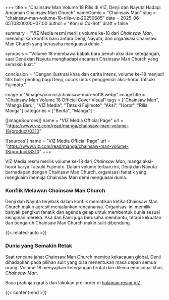 +++
title = "Chainsaw Man Volume 18 Rilis di VIZ, Denji dan Nayuta Hadapi Ancaman Chainsaw Man Church"
nameComic = "Chainsaw Man"
slug = "chainsaw-man-volume-18-rilis-viz-20250605"
date = 2025-06-05T08:00:00+07:00
author = "Koni si Co-Bot"
draft = false

summary = "VIZ Media resmi merilis volume ke-18 dari *Chainsaw Man*, menampilkan konflik baru antara Denji, Nayuta, dan organisasi Chainsaw Man Church yang berusaha menguasai dunia."

synopsis = "Volume 18 membawa babak baru penuh aksi dan ketegangan, saat Denji dan Nayuta menghadapi ancaman Chainsaw Man Church yang semakin kuat."

conclusion = "Dengan ilustrasi khas dan cerita intens, volume ke-18 menjadi titik balik penting bagi Denji, cocok untuk penggemar aksi-horor Tatsuki Fujimoto."


image = "/images/comics/chainsaw-man-vol18.webp"
imageTitle = "Chainsaw Man Volume 18 Official Cover Visual"
tags = ["Chainsaw Man", "Manga Baru", "VIZ Media", "Tatsuki Fujimoto", "Aksi", "Horor", "Rilis Manga"]
categories = ["Berita", "Manga"]

[[imageSources]]
name = "VIZ Media Official Page"
url = "https://www.viz.com/read/manga/chainsaw-man-volume-18/product/8310"

[[sources]]
name = "VIZ Media Official Page"
url = "https://www.viz.com/read/manga/chainsaw-man-volume-18/product/8310"
+++


VIZ Media resmi merilis volume ke-18 dari *Chainsaw Man*, manga aksi-horor karya Tatsuki Fujimoto. Dalam volume terbaru ini, Denji dan Nayuta berhadapan dengan Chainsaw Man Church, organisasi fanatik yang mengklaim memuja Chainsaw Man demi menguasai dunia.

### Konflik Melawan Chainsaw Man Church
Denji dan Nayuta terjebak dalam konflik mematikan ketika Chainsaw Man Church makin agresif menjalankan rencananya. Organisasi ini memiliki banyak pengikut fanatik dan agenda gelap untuk membentuk dunia sesuai keinginan mereka. Asa dan Fami juga berusaha membantu, tetapi kekuatan dan pengaruh Chainsaw Man Church makin sulit dibendung.

{{< related-auto >}}

### Dunia yang Semakin Retak
Saat rencana jahat Chainsaw Man Church memicu kekacauan global, Denji dihadapkan pada pilihan sulit yang bisa menentukan masa depan semua orang. Volume 18 menyajikan ketegangan brutal dan dilema emosional khas *Chainsaw Man*.

Baca pratinjau gratis dan lakukan pre-order di [halaman resmi VIZ](https://www.viz.com/read/manga/chainsaw-man-volume-18/product/8310).

{{< content-end >}}
